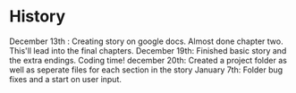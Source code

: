 # History

December 13th : Creating story on google docs. Almost done chapter two. This'll lead into the final chapters. 
December 19th: Finished basic story and the extra endings. Coding time!
december 20th: Created a project folder as well as seperate files for each section in the story
January 7th: Folder bug fixes and a start on user input.
